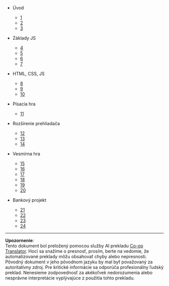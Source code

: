 <!--
CO_OP_TRANSLATOR_METADATA:
{
  "original_hash": "655c91b5979de46f1d70d97f0c5f1d14",
  "translation_date": "2025-08-27T22:43:07+00:00",
  "source_file": "docs/_sidebar.md",
  "language_code": "sk"
}
-->
- Úvod
  - [1](../1-getting-started-lessons/1-intro-to-programming-languages/README.md)
  - [2](../1-getting-started-lessons/2-github-basics/README.md)
  - [3](../1-getting-started-lessons/3-accessibility/README.md)
  
- Základy JS
  - [4](../2-js-basics/1-data-types/README.md)
  - [5](../2-js-basics/2-functions-methods/README.md)
  - [6](../2-js-basics/3-making-decisions/README.md)
  - [7](../2-js-basics/4-arrays-loops/README.md)

- HTML, CSS, JS
  - [8](../3-terrarium/1-intro-to-html/README.md)
  - [9](../3-terrarium/2-intro-to-css/README.md)
  - [10](../3-terrarium/3-intro-to-DOM-and-closures/README.md)

- Písacia hra
  - [11](../4-typing-game/typing-game/README.md)
  
- Rozšírenie prehliadača
  - [12](../5-browser-extension/1-about-browsers/README.md)
  - [13](../5-browser-extension/2-forms-browsers-local-storage/README.md)
  - [14](../5-browser-extension/3-background-tasks-and-performance/README.md)

- Vesmírna hra
  - [15](../6-space-game/1-introduction/README.md)
  - [16](../6-space-game/2-drawing-to-canvas/README.md)
  - [17](../6-space-game/3-moving-elements-around/README.md)
  - [18](../6-space-game/4-collision-detection/README.md)
  - [19](../6-space-game/5-keeping-score/README.md)
  - [20](../6-space-game/6-end-condition/README.md)

- Bankový projekt
  - [21](../7-bank-project/1-template-route/README.md)
  - [22](../7-bank-project/2-forms/README.md)
  - [23](../7-bank-project/3-data/README.md)
  - [24](../7-bank-project/4-state-management/README.md)

---

**Upozornenie**:  
Tento dokument bol preložený pomocou služby AI prekladu [Co-op Translator](https://github.com/Azure/co-op-translator). Hoci sa snažíme o presnosť, prosím, berte na vedomie, že automatizované preklady môžu obsahovať chyby alebo nepresnosti. Pôvodný dokument v jeho pôvodnom jazyku by mal byť považovaný za autoritatívny zdroj. Pre kritické informácie sa odporúča profesionálny ľudský preklad. Nenesieme zodpovednosť za akékoľvek nedorozumenia alebo nesprávne interpretácie vyplývajúce z použitia tohto prekladu.